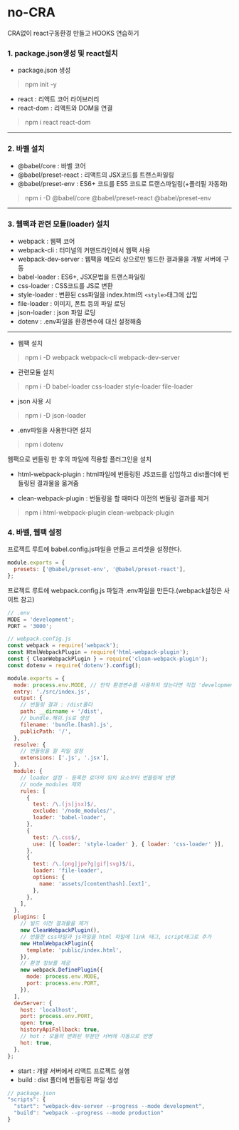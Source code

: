 # no-CRA

CRA없이 react구동환경 만들고 HOOKS 연습하기

### 1. package.json생성 및 react설치

- package.json 생성

> npm init -y

- react : 리액트 코어 라이브러리
- react-dom : 리액트와 DOM을 연결

> npm i react react-dom

---

### 2. 바벨 설치

- @babel/core : 바벨 코어
- @babel/preset-react : 리액트의 JSX코드를 트랜스파일링
- @babel/preset-env : ES6+ 코드를 ES5 코드로 트랜스파일링(+폴리필 자동화)

> npm i -D @babel/core @babel/preset-react @babel/preset-env

---

### 3. 웹팩과 관련 모듈(loader) 설치

- webpack : 웹팩 코어
- webpack-cli : 터미널의 커맨드라인에서 웹팩 사용
- webpack-dev-server : 웹팩을 메모리 상으로만 빌드한 결과물을 개발 서버에 구동
- babel-loader : ES6+, JSX문법을 트랜스파일링
- css-loader : CSS코드를 JS로 변환
- style-loader : 변환된 css파일을 index.html의 `<style>`태그에 삽입
- file-loader : 이미지, 폰트 등의 파일 로딩
- json-loader : json 파일 로딩
- dotenv : .env파일을 환경변수에 대신 설정해줌

---

- 웹팩 설치

> npm i -D webpack webpack-cli webpack-dev-server

- 관련모듈 설치

> npm i -D babel-loader css-loader style-loader file-loader

- json 사용 시

> npm i -D json-loader

- .env파일을 사용한다면 설치

> npm i dotenv

웹팩으로 번들링 한 후의 파일에 적용할 플러그인을 설치

- html-webpack-plugin : html파일에 번들링된 JS코드를 삽입하고 dist폴더에 번들링된 결과물을 옮겨줌

- clean-webpack-plugin : 번들링을 할 때마다 이전의 번들링 결과를 제거

> npm i html-webpack-plugin clean-webpack-plugin

### 4. 바벨, 웹팩 설정

프로젝트 루트에 babel.config.js파일을 만들고 프리셋을 설정한다.

```js
module.exports = {
  presets: ['@babel/preset-env', '@babel/preset-react'],
};
```

프로젝트 루트에 webpack.config.js 파일과 .env파일을 만든다.(webpack설정은 사이트 참고)

```js
// .env
MODE = 'development';
PORT = '3000';
```

```js
// webpack.config.js
const webpack = require('webpack');
const HtmlWebpackPlugin = require('html-webpack-plugin');
const { CleanWebpackPlugin } = require('clean-webpack-plugin');
const dotenv = require('dotenv').config();

module.exports = {
  mode: process.env.MODE, // 만약 환경변수를 사용하지 않는다면 직접 'development' 입력
  entry: './src/index.js',
  output: {
    // 번들링 결과 : /dist폴더
    path: __dirname + '/dist',
    // bundle.해쉬.js로 생성
    filename: 'bundle.[hash].js',
    publicPath: '/',
  },
  resolve: {
    // 번들링을 할 파일 설정
    extensions: ['.js', '.jsx'],
  },
  module: {
    // loader 설정 - 등록한 로더의 뒤의 요소부터 번들링에 반영
    // node_modules 제외
    rules: [
      {
        test: /\.(js|jsx)$/,
        exclude: '/node_modules/',
        loader: 'babel-loader',
      },
      {
        test: /\.css$/,
        use: [{ loader: 'style-loader' }, { loader: 'css-loader' }],
      },
      {
        test: /\.(png|jpe?g|gif|svg)$/i,
        loader: 'file-loader',
        options: {
          name: 'assets/[contenthash].[ext]',
        },
      },
    ],
  },
  plugins: [
    // 빌드 이전 결과물을 제거
    new CleanWebpackPlugin(),
    // 번들한 css파일과 js파일을 html 파일에 link 태그, script태그로 추가
    new HtmlWebpackPlugin({
      template: 'public/index.html',
    }),
    // 환경 정보를 제공
    new webpack.DefinePlugin({
      mode: process.env.MODE,
      port: process.env.PORT,
    }),
  ],
  devServer: {
    host: 'localhost',
    port: process.env.PORT,
    open: true,
    historyApiFallback: true,
    // hot : 모듈의 변화된 부분만 서버에 자동으로 반영
    hot: true,
  },
};
```

- start : 개발 서버에서 리액트 프로젝트 실행
- build : dist 폴더에 번들링된 파일 생성

```js
// package.json
"scripts": {
  "start": "webpack-dev-server --progress --mode development",
  "build": "webpack --progress --mode production"
}
```

